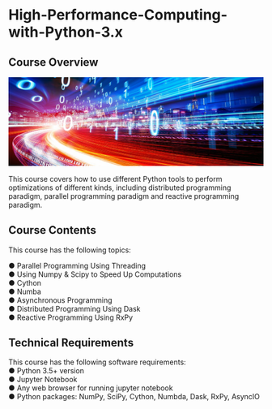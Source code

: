 # High-Performance-Computing-with-Python-3.x
 
## Course Overview

![image](./hpc.jpg)

This course covers how to use different Python tools to perform optimizations of different kinds, including distributed programming paradigm, parallel programming paradigm and reactive programming
paradigm. 

## Course Contents

This course has the following topics:<br/>

● Parallel Programming Using Threading<br/>
● Using Numpy & Scipy to Speed Up Computations<br/>
● Cython<br/>
● Numba<br/>
● Asynchronous Programming<br/>
● Distributed Programming Using Dask<br/>
● Reactive Programming Using RxPy<br/>


## Technical Requirements

This course has the following software requirements:<br/>
● Python 3.5+ version<br/>
● Jupyter Notebook<br/>
● Any web browser for running jupyter notebook<br/>
● Python packages: NumPy, SciPy, Cython, Numbda, Dask, RxPy, AsyncIO<br/>
